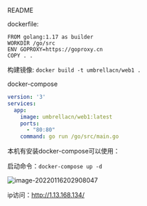 README

dockerfile:

```
FROM golang:1.17 as builder
WORKDIR /go/src
ENV GOPROXY=https://goproxy.cn
COPY . .
```

构建镜像: `docker build -t umbrellacn/web1 .`



docker-compose

```yml
version: '3'
services:
  app:
    image: umbrellacn/web1:latest
    ports:
      - "80:80"
    command: go run /go/src/main.go

```

本机有安装docker-compose可以使用：

启动命令：`docker-compose up -d`

![image-20220116202908047](C:\Users\Umbre\AppData\Roaming\Typora\typora-user-images\image-20220116202908047.png)



ip访问：http://1.13.168.134/
